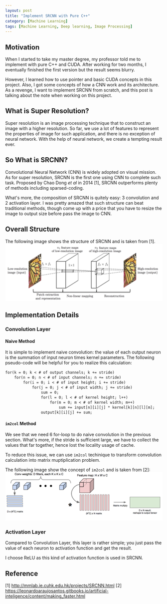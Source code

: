 ```yaml
---
layout: post
title: "Implement SRCNN with Pure C++"
category: [Machine Learning]
tags: [Machine Learning, Deep learning, Image Processing]
---
```


## Motivation
When I started to take my master degree, my professor told me to implement
with pure C++ and CUDA. After working for two months, I eventually finished
the first version but the result seems blurry.

However, I learned how to use pointer and basic CUDA concepts in this project.
Also, I got some concepts of how a CNN work and its architecture. As a revenge, 
I want to implement SRCNN from scratch, and this post is talking
about the note when working on this project.

## What is Super Resolution?
Super resolution is an image processing technique that to construct an image with
a higher resolution. So far, we use a lot of features to represent the properties
of image for such application, and there is no exception of neural network. With
the help of neural network, we create a tempting result ever.

## So What is SRCNN? 
Convolutional Neural Network (CNN) is widely adopted on visual mission. As for 
super resolution, SRCNN is the first one using CNN to complete such task. Proposed
by Chao Dong *et al* in 2014 [1], SRCNN outperforms plenty of methods including
sparsed-coding.

What's more, the composition of SRCNN is quitely easy: 3 convolution and 2 activation
layer. I was pretty amazed that such structure can beat traditional methods, though
come up with a price that you have to resize the image to output size before pass
the image to CNN.

## Overall Structure
The following image shows the structure of SRCNN and is taken from [1].
![SRCNN structure](/assets/images/2020/06/15/SRCNN_structure.png)

## Implementation Details
### Convolution Layer
#### Naive Method
It is simple to implement naive convolution: the value of each output neuron is the
summation of input neuron times kernel parameters.
The following pseudo-code will be helpful for you to realize this calculation:
```
for(k = 0; k < # of output channels; k += stride)
    for(n = 0; n < # of input channels; n += stride)
        for(i = 0; i < # of input height; i += stride)
            for(j = 0; j < # of input width; j += stride)
                sum = 0;
                for(l = 0; l < # of kernel height; l++)
                    for(m = 0; m < # of kernel width; m++)
                        sum += input[n][i][j] * kernel[k][n][l][m];
                output[k][i][j] += sum;
```

#### `im2col` Method
We see that we need 6 for-loop to do naive convolution in the previous section.
What's more, if the stride is sufficient large, we have to collect the values that
far together, hence lost the locality usage of cache.

To reduce this issue, we can use `im2col` techinique to transform convolution calculation
into matrix muptiplication problem.

The following image show the concept of `im2col` and is taken from [2]:
![im2col concept](/assets/images/2020/06/15/Convolution_With_Im2col.png)


### Activation Layer
Compared to Convolution Layer, this layer is rather simple; you just pass the value
of each neuron to activation function and get the result.

I choose ReLU as this kind of activation function is used in SRCNN.

## Reference
[1] http://mmlab.ie.cuhk.edu.hk/projects/SRCNN.html
[2] https://leonardoaraujosantos.gitbooks.io/artificial-inteligence/content/making_faster.html

